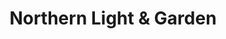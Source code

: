 ---
title: "Northern Light & Garden"
url: /beaverton/northern-light-and-garden/
shop: garden centre
---